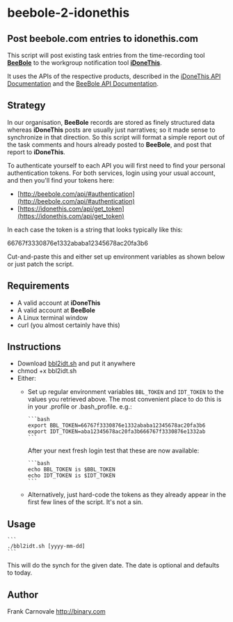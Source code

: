 beebole-2-idonethis
===================

Post **beebole.com** entries to **idonethis.com**
-----------------------------------------

This script will post existing task entries from the time-recording tool
[__BeeBole__](http://beebole.com "BeeBole Home Page")
to the workgroup notification tool
[__iDoneThis__](http://idonethis.com "iDoneThis Home Page").

It uses the APIs of the respective products, described in the
[iDoneThis API Documentation](http://idonethis.com/api/v0.1/)
and the
[BeeBole API Documentation](http://beebole.com/api/).

Strategy
--------
In our organisation, __BeeBole__ records are stored as finely structured data
whereas __iDoneThis__ posts are usually just narratives; so it made sense to synchronize in that direction.
So this script will format a simple report out of the task comments and hours already posted to __BeeBole__, and
post that report to __iDoneThis__.

To authenticate yourself to each API you will first need to find your personal authentication tokens.
For both services, login using your usual account, and then you'll find your tokens here:

- [http://beebole.com/api/#authentication](http://beebole.com/api/#authentication)
- [https://idonethis.com/api/get_token](https://idonethis.com/api/get_token)

In each case the token is a string that looks typically like this: 

66767f3330876e1332ababa12345678ac20fa3b6

Cut-and-paste this and either set up environment variables as shown below or just patch the script.

Requirements
------------

- A valid account at __iDoneThis__
- A valid account at __BeeBole__
- A Linux terminal window
- curl (you almost certainly have this)

Instructions
------------

- Download [bbl2idt.sh](../bbl2idt.sh) and put it anywhere
- chmod +x bbl2idt.sh
- Either:
  - Set up regular environment variables `BBL_TOKEN` and `IDT_TOKEN` to the values you retrieved above.
    The most convenient place to do this is in your .profile or .bash_profile.  e.g.: 


        ```bash
        export BBL_TOKEN=66767f3330876e1332ababa12345678ac20fa3b6
        export IDT_TOKEN=aba12345678ac20fa3b666767f3330876e1332ab
        ```

    After your next fresh login test that these are now available:

        ```bash
        echo BBL_TOKEN is $BBL_TOKEN
        echo IDT_TOKEN is $IDT_TOKEN
        ```

  - Alternatively, just hard-code the tokens as they already appear in the first few lines of the script.  It's not a sin.

Usage
-----

    ```
    ./bbl2idt.sh [yyyy-mm-dd]
    ```

This will do the synch for the given date.  The date is optional and defaults to today.

Author
------

Frank Carnovale
http://binary.com

